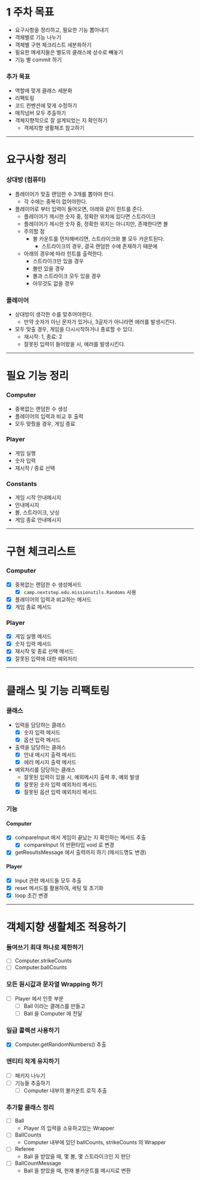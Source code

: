 # 1 주차 목표

- 요구사항을 정리하고, 필요한 기능 뽑아내기
- 객체별로 기능 나누기
- 객체별 구현 체크리스트 세분화하기
- 필요한 메세지들은 별도의 클래스에 상수로 빼놓기
- 기능 별 commit 하기

### 추가 목표

- 역할에 맞게 클래스 세분화
- 리팩토링
- 코드 컨벤션에 맞게 수정하기
- 매직넘버 모두 추출하기
- 객체지향적으로 잘 설계되었는 지 확인하기
    - 객체지향 생활체조 참고하기

---

# 요구사항 정리

### 상대방 (컴퓨터)

- 플레이어가 맞출 랜덤한 수 3개를 뽑아야 한다.
    - 각 수에는 중복이 없어야한다.
- 플레이어로 부터 입력이 들어오면, 아래와 같이 힌트를 준다.
    - 플레이어가 제시한 숫자 중, 정확한 위치에 있다면 스트라이크
    - 플레이어가 제시한 숫자 중, 정확한 위치는 아니지만, 존재한다면 볼
    - 주의할 점
        - 볼 카운트를 먼저해버리면, 스트라이크와 볼 모두 카운트된다.
            - 스트라이크의 경우, 결국 랜덤한 수에 존재하기 때문에
    - 아래의 경우에 따라 힌트를 출력한다.
        - 스트라이크만 있을 경우
        - 볼만 있을 경우
        - 볼과 스트라이크 모두 있을 경우
        - 아무것도 없을 경우

### 플레이어

- 상대방이 생각한 수를 맞추어야한다.
    - 만약 숫자가 아닌 문자가 있거나, 3글자가 아니라면 에러를 발생시킨다.
- 모두 맞출 경우, 게임을 다시시작하거나 종료할 수 있다.
    - 재시작: 1, 종료: 2
    - 잘못된 입력이 들어왔을 시, 에러를 발생시킨다.

---

# 필요 기능 정리

### Computer

- 중복없는 랜덤한 수 생성
- 플레이어의 입력과 비교 후 출력
- 모두 맞췄을 경우, 게임 종료

### Player

- 게임 실행
- 숫자 입력
- 재시작 / 종료 선택

### Constants

- 게임 시작 안내메시지
- 안내메시지
- 볼, 스트라이크, 낫싱
- 게임 종료 안내메시지

---

# 구현 체크리스트

### Computer

- [X] 중복없는 랜덤한 수 생성메서드
    - [X] `camp.nextstep.edu.missionutils.Randoms` 사용
- [X] 플레이어의 입력과 비교하는 메서드
- [X] 게임 종료 메서드

### Player

- [X] 게임 실행 메서드
- [X] 숫자 입력 메서드
- [X] 재시작 및 종료 선택 메서드
- [X] 잘못된 입력에 대한 예외처리

---

# 클래스 및 기능 리팩토링

### 클래스

- 입력을 담당하는 클래스
    - [X] 숫자 입력 메서드
    - [X] 옵션 입력 메서드
- 출력을 담당하는 클래스
    - [X] 안내 메시지 출력 메서드
    - [X] 에러 메시지 출력 메서드
- 예외처리를 담당하는 클래스
    - 잘못된 입력이 있을 시, 예외메시지 출력 후, 예외 발생
    - [X] 잘못된 숫자 입력 예외처리 메서드
    - [X] 잘못된 옵션 입력 예외처리 메서드

### 기능

#### Computer

- [X] compareInput 에서 게임이 끝났는 지 확인하는 메서드 추출
    - [X] compareInput 의 반환타입 void 로 변경
- [X] getResultsMessage 에서 출력까지 하기 (메서드명도 변경)

#### Player

- [X] Input 관련 메서드들 모두 추출
- [X] reset 메서드를 활용하여, 세팅 및 초기화
- [X] loop 조건 변경

---

# 객체지향 생활체조 적용하기

### 들여쓰기 최대 하나로 제한하기

- [ ] Computer.strikeCounts
- [ ] Computer.ballCounts

### 모든 원시값과 문자열 Wrapping 하기

- [ ] Player 에서 인풋 부분
    - [ ] Ball 이라는 클래스를 만들고
    - [ ] Ball 을 Computer 에 전달

### 일급 콜렉션 사용하기

- [X] Computer.getRandomNumbers() 추출

### 엔티티 작게 유지하기

- [ ] 패키지 나누기
- [ ] 기능들 추출하기
    - [ ] Computer 내부의 볼카운트 로직 추출

### 추가할 클래스 정리

- [ ] Ball
    - Player 의 입력을 소유하고있는 Wrapper
- [ ] BallCounts
    - Computer 내부에 있던 ballCounts, strikeCounts 의 Wrapper
- [ ] Referee
    - Ball 을 받았을 때, 몇 볼, 몇 스트라이크인 지 판단
- [ ] BallCountMessage
    - Ball 을 받았을 때, 현재 볼카운트를 메시지로 변환
    